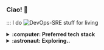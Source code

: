 ### Ciao! :wave:

::: I do ![DevOps-SRE](https://img.shields.io/badge/DevOps-SRE-black) stuff for living

<details>
  <summary><b>:computer: Preferred tech stack</b></summary>
  <br/>

![Go](https://img.shields.io/badge/go-%2300ADD8.svg?style=for-the-badge&logo=go&logoColor=white)![Python](https://img.shields.io/badge/python-3670A0?style=for-the-badge&logo=python&logoColor=ffdd54)![bash](https://img.shields.io/badge/bash-%23121011.svg?style=for-the-badge&logo=gnu-bash&logoColor=white)<br/>
![github](https://img.shields.io/badge/github-%23000000.svg?style=for-the-badge&logo=github&logoColor=white)![Gitlab](https://img.shields.io/badge/gitlab-%23e0b580.svg?style=for-the-badge&logo=gitlab&logoColor=white)![Circleci](https://img.shields.io/badge/circleci-%23008516.svg?style=for-the-badge&logo=circleci&logoColor=white)![Jenkins](https://img.shields.io/badge/jenkins-%232C5263.svg?style=for-the-badge&logo=jenkins&logoColor=white)<br/>
![Terraform](https://img.shields.io/badge/terraform-%235835CC.svg?style=for-the-badge&logo=terraform&logoColor=white)![Ansible](https://img.shields.io/badge/ansible-%231A1918.svg?style=for-the-badge&logo=ansible&logoColor=white)<br/>
![Vagrant](https://img.shields.io/badge/vagrant-%231563FF.svg?style=for-the-badge&logo=vagrant&logoColor=white)![containerd](https://img.shields.io/badge/-containerd-%23363636?style=for-the-badge&logo=containerd)![Kubernetes](https://img.shields.io/badge/kubernetes-%230065d1.svg?style=for-the-badge&logo=kubernetes&logoColor=white)![Nomad](https://img.shields.io/badge/nomad-%237bc78f.svg?style=for-the-badge&logo=nomad&logoColor=white)![openfaas](https://img.shields.io/badge/-openfaas-%2300a6ff?style=for-the-badge&logo=openfaas)<br/>
![Kafka](https://img.shields.io/badge/kafka-%23c7c7c7.svg?style=for-the-badge&logo=apachekafka&logoColor=black)![ELK](https://img.shields.io/badge/-ELK-005571?style=for-the-badge&logo=elasticsearch)![Prometheus](https://img.shields.io/badge/-Prometheus-%23232323?style=for-the-badge&logo=prometheus)![Grafana](https://img.shields.io/badge/-grafana-%23232323?style=for-the-badge&logo=grafana)![Jaeger](https://img.shields.io/badge/-jaeger-%237adef5?style=for-the-badge&logo=jaeger)<br/>
![Vault](https://img.shields.io/badge/vault-%23363636.svg?style=for-the-badge&logo=vault&logoColor=white)![Consul](https://img.shields.io/badge/consul-%23d60d57.svg?style=for-the-badge&logo=consul&logoColor=white)![Istio](https://img.shields.io/badge/istio-%234285F4.svg?style=for-the-badge&logo=istio&logoColor=white)![Linkerd](https://img.shields.io/badge/linkerd-%23001b87.svg?style=for-the-badge&logo=linkerd&logoColor=white)<br/>
![Google Cloud](https://img.shields.io/badge/GoogleCloud-%234285F4.svg?style=for-the-badge&logo=google-cloud&logoColor=white)![AWS](https://img.shields.io/badge/AWS-%23FF9900.svg?style=for-the-badge&logo=amazon-aws&logoColor=white)![Azure](https://img.shields.io/badge/azure-%230072C6.svg?style=for-the-badge&logo=azure-devops&logoColor=white)<br/>
![Linux](https://img.shields.io/badge/Linux-FCC624?style=for-the-badge&logo=linux&logoColor=black)![Raspberry Pi](https://img.shields.io/badge/-RaspberryPi-C51A4A?style=for-the-badge&logo=Raspberry-Pi)
</details>

<details>
  <summary><b>:astronaut: Exploring..</b></summary>
  <br/>

![Rust](https://img.shields.io/badge/rust-%23000000.svg?style=for-the-badge&logo=rust&logoColor=white)![Lua](https://img.shields.io/badge/lua-%232C2D72.svg?style=for-the-badge&logo=lua&logoColor=white)
![ebpf](https://img.shields.io/badge/ebpf-%23.svg?style=for-the-badge&logo=ebpf&logoColor=white)
</details>
